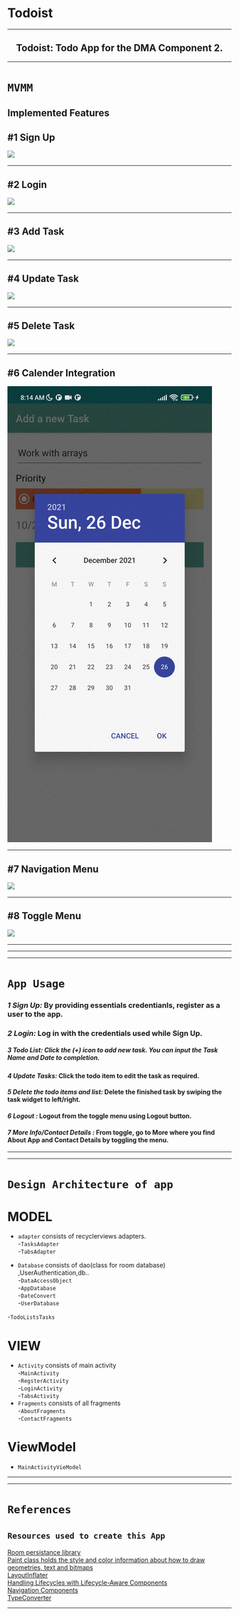# Todoist
---

<h2 align="center">
  Todoist: Todo App for the DMA Component 2. 
</h2>


---

#  `MVMM`

## Implemented Features

#1 Sign Up          
---
![](signUp.gif) 

---

#2 Login
---
![](login.gif)

---

#3 Add Task
---
![](addTask.gif)

---

#4 Update Task
---
![](updateTask.gif)

---

#5 Delete Task
---
![](deleteTask.gif)

---

#6 Calender Integration
---
![](calendarView.jpg)

---


#7 Navigation Menu
---
![](navigationMenu.gif)

---

#8 Toggle Menu
---
![](toggleMenu.gif)

---
---

---

# `App Usage`
### ***1 Sign Up:*** By providing essentials credentianls, register as a user to the app.
### ***2 Login:*** Log in with the credentials used while Sign Up.
##### ***3 Todo List:*** Click the (+) icon to add new task. You can input the Task Name and Date to completion.

#### ***4 Update Tasks:*** Click the todo item to edit the task as required. 
#### ***5 Delete the todo items and list:*** Delete the finished task by swiping the task widget to left/right.
#### ***6 Logout :*** Logout from the toggle menu using Logout button. 
#### ***7 More Info/Contact Details :*** From toggle, go to More where you find About App and Contact Details by toggling the menu.  

---
---

# `Design Architecture of app`
# MODEL
* `adapter`  consists of recyclerviews adapters.<br>
-`TasksAdapter` <br>
-`TabsAdapter` <br>



* `Database` consists of dao(class for room database) ,UserAuthentication,db..<br>
-`DataAccessObject`<br>
-`AppDatabase`<br>
-`DateConvert`<br>
-`UserDatabase`<br>


-`TodoListsTasks`<br>


# VIEW
* `Activity`  consists of main activity<br>
-`MainActivity` <br>
-`RegsterActivity` <br>
-`LoginActivity` <br>
-`TabsActivity` <br>
* `Fragments` consists of all fragments<br>
-`AboutFragments`<br>
-`ContactFragments`<br>


# ViewModel
* `MainActivityVieModel`  <br>


---
---


# `References`
## `Resources used to create this App`

[Room persistance library](https://developer.android.com/topic/libraries/architecture/room) <br>
[Paint class holds the style and color information about how to draw geometries, text and bitmaps](https://developer.android.com/reference/android/graphics/Paint) <br>
[LayoutInflater](https://developer.android.com/reference/android/view/LayoutInflater) <br>
[Handling Lifecycles with Lifecycle-Aware Components](https://developer.android.com/topic/libraries/architecture/lifecycle) <br>
[Navigation Components](https://developer.android.com/guide/navigation/navigation-getting-started) <br>
[TypeConverter](https://developer.android.com/reference/android/arch/persistence/room/TypeConverter) <br>

---

